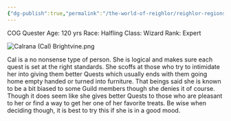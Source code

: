 ```yaml
---
{"dg-publish":true,"permalink":"/the-world-of-reighlor/reighlor-regions/kingdom-of-leloria/joleria/guilds-of-joleria/conquest-of-glory-cog/cog-staff/calrana-cal-brightvine/"}
---
```


COG Quester 
Age: 120 yrs 
Race: Halfling 
Class: Wizard 
Rank: Expert 

![Calrana (Cal) Brightvine.png](/img/user/Z%20Ref%20Pics/Conquest%20Of%20Glory%20PICS/Calrana%20(Cal)%20Brightvine.png)

Cal is a no nonsense type of person. She is logical and makes sure each quest is set at the right standards. She scoffs at those who try to intimidate her into giving them better Quests which usually ends with them going home empty handed or turned into furniture. That beings said she is known to be a bit biased to some Guild members though she denies it of course. Though it does seem like she gives better Quests to those who are pleasant to her or find a way to get her one of her favorite treats. Be wise when deciding though, it is best to try this if she is in a good mood. 
